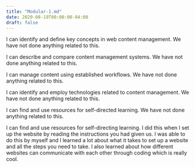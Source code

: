 ```yaml
---
title: "Modular-1.md"
date: 2020-08-19T00:00:00-04:00
draft: false
---
```


I can identify and define key concepts in web content management. We have not done anything related to this.

I can describe and compare content management systems. We have not done anything related to this.


I can manage content using established workflows. We have not done anything related to this.


I can identify and employ technologies related to content management. We have not done anything related to this.


I can find and use resources for self-directed learning. We have not done anything related to this.

I can find and use resources for self-directing learning. I did this when I set up the website by reading the instructions you had given us. I was able to do this by myself and I learned a lot about what it takes to set up a website and all the steps you need to take. I also learned about how different websites can communicate with each other through coding which is really cool. 
